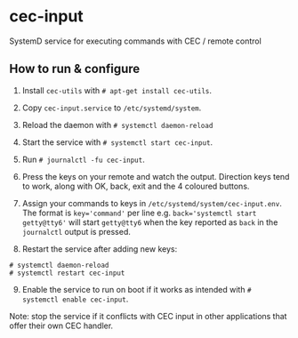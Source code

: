 # cec-input
SystemD service for executing commands with CEC / remote control

## How to run & configure
1. Install `cec-utils` with `# apt-get install cec-utils`.
2. Copy `cec-input.service` to `/etc/systemd/system`.
3. Reload the daemon with `# systemctl daemon-reload`
4. Start the service with `# systemctl start cec-input`.
5. Run `# journalctl -fu cec-input`.
6. Press the keys on your remote and watch the output. Direction keys tend to work, along with OK, back, exit and the 4 coloured buttons.
7. Assign your commands to keys in `/etc/systemd/system/cec-input.env`. The format is `key='command'` per line e.g.
`back='systemctl start getty@tty6'` will start `getty@tty6` when the key reported as `back` in the `journalctl` output is pressed.

8. Restart the service after adding new keys:
```
# systemctl daemon-reload
# systemctl restart cec-input
```

9. Enable the service to run on boot if it works as intended with `# systemctl enable cec-input`.

Note: stop the service if it conflicts with CEC input in other applications that offer their own CEC handler.
